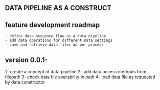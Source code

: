 DATA PIPELINE AS A CONSTRUCT
-------------------------------

feature development roadmap
-----------------------------
    - define data sequence flow as a data pipeline
    - add data operations for different data settings
    - save and retrieve data files as per process

version 0.0.1-
-----------------
1- create a concept of data pipeline
2- add data access methods from filepath
3- check data file availability in path
4- load data file as requested by data constructor